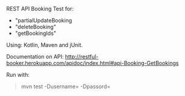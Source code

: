 REST API Booking Test for:

* "partialUpdateBooking
* "deleteBooking"
* "getBookingIds"

Using: Kotlin, Maven and jUnit.

Documentation on API:
http://restful-booker.herokuapp.com/apidoc/index.html#api-Booking-GetBookings

Run with:
> mvn test -Dusername=<username> -Dpassord=<password>

